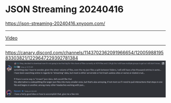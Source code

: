 # JSON Streaming 20240416

https://json-streaming-20240416.xnyoom.com/

---

[Video](./readme-assets/firefox_2024-04-16_02-14-45_4nn3i.mp4)

---

https://canary.discord.com/channels/1143702362091966654/1200598819583303821/1229647229392781384
![](./readme-assets/DiscordCanary_2024-04-16_02-15-59_ZLkic.png)
